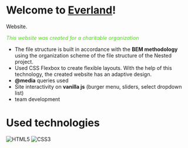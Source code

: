 # Welcome to **[Everland](https://foxriver660.github.io/everland/)**!

  
Website. 
  
<font color="#47E10C">*This website was created for a charitable organization*</font>

* The file structure is built in accordance with the **BEM methodology** using the organization scheme of the file structure of the Nested project.
* Used CSS Flexbox to create flexible layouts. With the help of this technology, the created website has an adaptive design.
* **@media** queries used
* Site interactivity on **vanilla js** (burger menu, sliders, select dropdown list)
* team development

# Used technologies

  
 ![HTML5](https://img.shields.io/badge/html5-%23E34F26.svg?style=for-the-badge&logo=html5&logoColor=white) ![CSS3](https://img.shields.io/badge/css3-%231572B6.svg?style=for-the-badge&logo=css3&logoColor=white)
